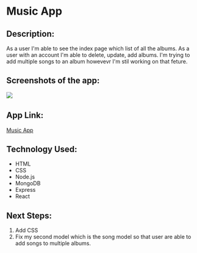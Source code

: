 # Music App

## Description:

As a  user I'm able to see the index page which list of all the albums. As a user with an account I'm able to delete, update, add albums. I'm trying to add multiple songs to an album howevevr I'm stil working on that feture.

## Screenshots of the app:

![](https://github.com/priya131998/bookmania/blob/main/public/images/Screenshot%201.png)
&nbsp;
&nbsp;



## App Link:
[Music App](https://music-app-deployed.herokuapp.com)

## Technology Used:

* HTML
* CSS
* Node.js
* MongoDB
* Express
* React



## Next Steps:

1. Add CSS
2. Fix my second model which is the song model so that user are able to add songs to multiple albums. 

